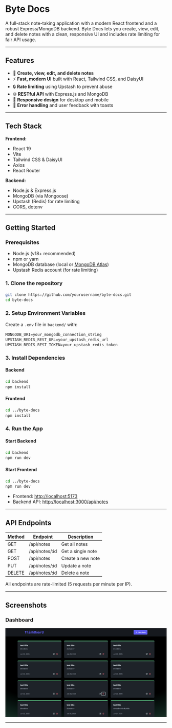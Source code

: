 # Byte Docs

A full-stack note-taking application with a modern React frontend and a robust Express/MongoDB backend. Byte Docs lets you create, view, edit, and delete notes with a clean, responsive UI and includes rate limiting for fair API usage.

---

## Features

- 📝 **Create, view, edit, and delete notes**
- ⚡ **Fast, modern UI** built with React, Tailwind CSS, and DaisyUI
- 🔒 **Rate limiting** using Upstash to prevent abuse
- 🌐 **RESTful API** with Express.js and MongoDB
- 📱 **Responsive design** for desktop and mobile
- 🚦 **Error handling** and user feedback with toasts

---

## Tech Stack

**Frontend:**
- React 19
- Vite
- Tailwind CSS & DaisyUI
- Axios
- React Router

**Backend:**
- Node.js & Express.js
- MongoDB (via Mongoose)
- Upstash (Redis) for rate limiting
- CORS, dotenv

---

## Getting Started

### Prerequisites
- Node.js (v18+ recommended)
- npm or yarn
- MongoDB database (local or [MongoDB Atlas](https://www.mongodb.com/cloud/atlas))
- Upstash Redis account (for rate limiting)

### 1. Clone the repository
```bash
git clone https://github.com/yourusername/byte-docs.git
cd byte-docs
```

### 2. Setup Environment Variables
Create a `.env` file in `backend/` with:
```env
MONGODB_URI=your_mongodb_connection_string
UPSTASH_REDIS_REST_URL=your_upstash_redis_url
UPSTASH_REDIS_REST_TOKEN=your_upstash_redis_token
```

### 3. Install Dependencies
#### Backend
```bash
cd backend
npm install
```
#### Frontend
```bash
cd ../byte-docs
npm install
```

### 4. Run the App
#### Start Backend
```bash
cd backend
npm run dev
```
#### Start Frontend
```bash
cd ../byte-docs
npm run dev
```

- Frontend: [http://localhost:5173](http://localhost:5173)
- Backend API: [http://localhost:3000/api/notes](http://localhost:3000/api/notes)

---

## API Endpoints

| Method | Endpoint              | Description           |
|--------|-----------------------|-----------------------|
| GET    | /api/notes            | Get all notes         |
| GET    | /api/notes/:id        | Get a single note     |
| POST   | /api/notes            | Create a new note     |
| PUT    | /api/notes/:id        | Update a note         |
| DELETE | /api/notes/:id        | Delete a note         |

All endpoints are rate-limited (5 requests per minute per IP).

---

## Screenshots

### Dashboard
![Dashboard](ss/dashboard.png)

---
